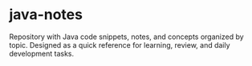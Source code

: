 # java-notes
Repository with Java code snippets, notes, and concepts organized by topic. Designed as a quick reference for learning, review, and daily development tasks.
